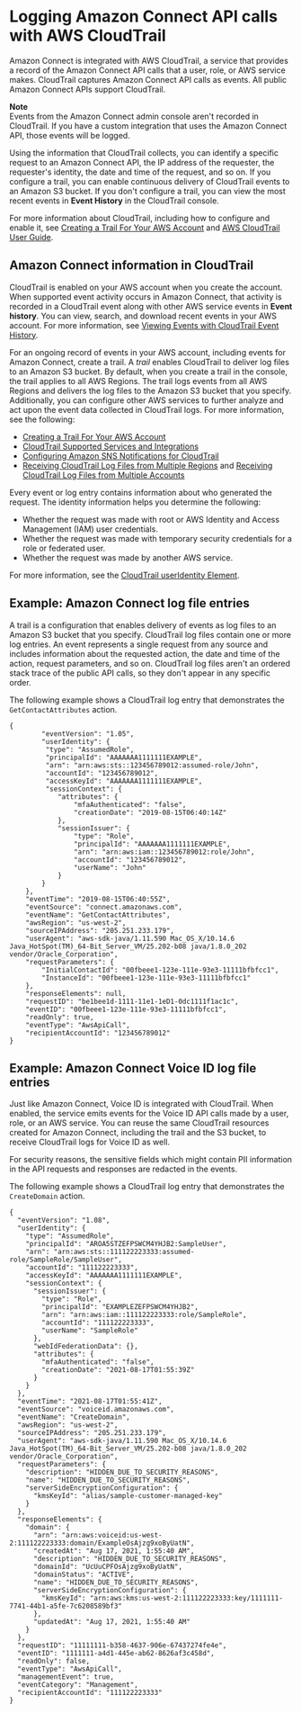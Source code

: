 # Logging Amazon Connect API calls with AWS CloudTrail<a name="logging-using-cloudtrail"></a>

Amazon Connect is integrated with AWS CloudTrail, a service that provides a record of the Amazon Connect API calls that a user, role, or AWS service makes\. CloudTrail captures Amazon Connect API calls as events\. All public Amazon Connect APIs support CloudTrail\. 

**Note**  
Events from the Amazon Connect admin console aren't recorded in CloudTrail\. If you have a custom integration that uses the Amazon Connect API, those events will be logged\.

Using the information that CloudTrail collects, you can identify a specific request to an Amazon Connect API, the IP address of the requester, the requester's identity, the date and time of the request, and so on\. If you configure a trail, you can enable continuous delivery of CloudTrail events to an Amazon S3 bucket\. If you don't configure a trail, you can view the most recent events in **Event History** in the CloudTrail console\.

For more information about CloudTrail, including how to configure and enable it, see [Creating a Trail For Your AWS Account](https://docs.aws.amazon.com/awscloudtrail/latest/userguide/cloudtrail-create-and-update-a-trail.html) and [AWS CloudTrail User Guide](https://docs.aws.amazon.com/awscloudtrail/latest/userguide/cloudtrail-user-guide.html)\.

## Amazon Connect information in CloudTrail<a name="connect-info-in-cloudtrail"></a>

CloudTrail is enabled on your AWS account when you create the account\. When supported event activity occurs in Amazon Connect, that activity is recorded in a CloudTrail event along with other AWS service events in **Event history**\. You can view, search, and download recent events in your AWS account\. For more information, see [Viewing Events with CloudTrail Event History](https://docs.aws.amazon.com/awscloudtrail/latest/userguide/view-cloudtrail-events.html)\. 

For an ongoing record of events in your AWS account, including events for Amazon Connect, create a trail\. A *trail* enables CloudTrail to deliver log files to an Amazon S3 bucket\. By default, when you create a trail in the console, the trail applies to all AWS Regions\. The trail logs events from all AWS Regions and delivers the log files to the Amazon S3 bucket that you specify\. Additionally, you can configure other AWS services to further analyze and act upon the event data collected in CloudTrail logs\. For more information, see the following: 
+ [Creating a Trail For Your AWS Account](https://docs.aws.amazon.com/awscloudtrail/latest/userguide/cloudtrail-create-and-update-a-trail.html)
+ [CloudTrail Supported Services and Integrations](https://docs.aws.amazon.com/awscloudtrail/latest/userguide/cloudtrail-aws-service-specific-topics.html#cloudtrail-aws-service-specific-topics-integrations)
+ [Configuring Amazon SNS Notifications for CloudTrail](https://docs.aws.amazon.com/awscloudtrail/latest/userguide/getting_notifications_top_level.html)
+ [Receiving CloudTrail Log Files from Multiple Regions](https://docs.aws.amazon.com/awscloudtrail/latest/userguide/receive-cloudtrail-log-files-from-multiple-regions.html) and [Receiving CloudTrail Log Files from Multiple Accounts](https://docs.aws.amazon.com/awscloudtrail/latest/userguide/cloudtrail-receive-logs-from-multiple-accounts.html)

Every event or log entry contains information about who generated the request\. The identity information helps you determine the following: 
+ Whether the request was made with root or AWS Identity and Access Management \(IAM\) user credentials\.
+ Whether the request was made with temporary security credentials for a role or federated user\.
+ Whether the request was made by another AWS service\.

For more information, see the [CloudTrail userIdentity Element](https://docs.aws.amazon.com/awscloudtrail/latest/userguide/cloudtrail-event-reference-user-identity.html)\.

## Example: Amazon Connect log file entries<a name="understanding-connect-entries"></a>

 A trail is a configuration that enables delivery of events as log files to an Amazon S3 bucket that you specify\. CloudTrail log files contain one or more log entries\. An event represents a single request from any source and includes information about the requested action, the date and time of the action, request parameters, and so on\. CloudTrail log files aren't an ordered stack trace of the public API calls, so they don't appear in any specific order\.

The following example shows a CloudTrail log entry that demonstrates the `GetContactAttributes` action\.

```
{
        "eventVersion": "1.05",
        "userIdentity": {
         "type": "AssumedRole",
         "principalId": "AAAAAAA1111111EXAMPLE",
         "arn": "arn:aws:sts::123456789012:assumed-role/John",
         "accountId": "123456789012",
         "accessKeyId": "AAAAAAA1111111EXAMPLE",          
         "sessionContext": {
            "attributes": {
                "mfaAuthenticated": "false",
                "creationDate": "2019-08-15T06:40:14Z"
            },
            "sessionIssuer": {
                "type": "Role",
                "principalId": "AAAAAAA1111111EXAMPLE",
                "arn": "arn:aws:iam::123456789012:role/John",
                "accountId": "123456789012",
                "userName": "John"
            }
        }
    },
    "eventTime": "2019-08-15T06:40:55Z",
    "eventSource": "connect.amazonaws.com",
    "eventName": "GetContactAttributes",
    "awsRegion": "us-west-2",
    "sourceIPAddress": "205.251.233.179",
    "userAgent": "aws-sdk-java/1.11.590 Mac_OS_X/10.14.6 Java_HotSpot(TM)_64-Bit_Server_VM/25.202-b08 java/1.8.0_202 vendor/Oracle_Corporation",
    "requestParameters": {
        "InitialContactId": "00fbeee1-123e-111e-93e3-11111bfbfcc1",
        "InstanceId": "00fbeee1-123e-111e-93e3-11111bfbfcc1"
    },
    "responseElements": null,
    "requestID": "be1bee1d-1111-11e1-1eD1-0dc1111f1ac1c",
    "eventID": "00fbeee1-123e-111e-93e3-11111bfbfcc1",
    "readOnly": true,
    "eventType": "AwsApiCall",
    "recipientAccountId": "123456789012"
}
```

## Example: Amazon Connect Voice ID log file entries<a name="understanding-voiceid-entries"></a>

Just like Amazon Connect, Voice ID is integrated with CloudTrail\. When enabled, the service emits events for the Voice ID API calls made by a user, role, or an AWS service\. You can reuse the same CloudTrail resources created for Amazon Connect, including the trail and the S3 bucket, to receive CloudTrail logs for Voice ID as well\. 

For security reasons, the sensitive fields which might contain PII information in the API requests and responses are redacted in the events\.

The following example shows a CloudTrail log entry that demonstrates the ` CreateDomain` action\.

```
{
  "eventVersion": "1.08",
  "userIdentity": {
    "type": "AssumedRole",
    "principalId": "AROA5STZEFPSWCM4YHJB2:SampleUser",
    "arn": "arn:aws:sts::111122223333:assumed-role/SampleRole/SampleUser",
    "accountId": "111122223333",
    "accessKeyId": "AAAAAAA1111111EXAMPLE",  
    "sessionContext": {
      "sessionIssuer": {
        "type": "Role",
        "principalId": "EXAMPLEZEFPSWCM4YHJB2",
        "arn": "arn:aws:iam::111122223333:role/SampleRole",
        "accountId": "111122223333",
        "userName": "SampleRole"
      },
      "webIdFederationData": {},
      "attributes": {
        "mfaAuthenticated": "false",
        "creationDate": "2021-08-17T01:55:39Z"
      }
    }
  },
  "eventTime": "2021-08-17T01:55:41Z",
  "eventSource": "voiceid.amazonaws.com",
  "eventName": "CreateDomain",
  "awsRegion": "us-west-2",
  "sourceIPAddress": "205.251.233.179",
  "userAgent": "aws-sdk-java/1.11.590 Mac_OS_X/10.14.6 Java_HotSpot(TM)_64-Bit_Server_VM/25.202-b08 java/1.8.0_202 vendor/Oracle_Corporation",
  "requestParameters": {
    "description": "HIDDEN_DUE_TO_SECURITY_REASONS",
    "name": "HIDDEN_DUE_TO_SECURITY_REASONS",
    "serverSideEncryptionConfiguration": {
      "kmsKeyId": "alias/sample-customer-managed-key"
    }
  },
  "responseElements": {
    "domain": {
      "arn": "arn:aws:voiceid:us-west-2:111122223333:domain/ExampleOsAjzg9xoByUatN",
      "createdAt": "Aug 17, 2021, 1:55:40 AM",
      "description": "HIDDEN_DUE_TO_SECURITY_REASONS",
      "domainId": "UcUuCPFOsAjzg9xoByUatN",
      "domainStatus": "ACTIVE",
      "name": "HIDDEN_DUE_TO_SECURITY_REASONS",
      "serverSideEncryptionConfiguration": {
        "kmsKeyId": "arn:aws:kms:us-west-2:111122223333:key/1111111-7741-44b1-a5fe-7c6208589bf3"
      },
      "updatedAt": "Aug 17, 2021, 1:55:40 AM"
    }
  },
  "requestID": "11111111-b358-4637-906e-67437274fe4e",
  "eventID": "1111111-a4d1-445e-ab62-8626af3c458d",
  "readOnly": false,
  "eventType": "AwsApiCall",
  "managementEvent": true,
  "eventCategory": "Management",
  "recipientAccountId": "111122223333"
}
```